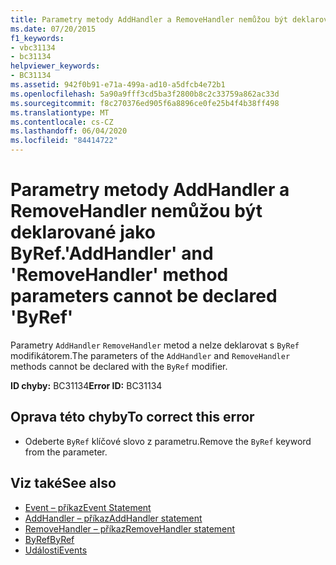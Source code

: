 ```yaml
---
title: Parametry metody AddHandler a RemoveHandler nemůžou být deklarované jako ByRef.
ms.date: 07/20/2015
f1_keywords:
- vbc31134
- bc31134
helpviewer_keywords:
- BC31134
ms.assetid: 942f0b91-e71a-499a-ad10-a5dfcb4e72b1
ms.openlocfilehash: 5a90a9fff3cd5ba3f2800b8c2c33759a862ac33d
ms.sourcegitcommit: f8c270376ed905f6a8896ce0fe25b4f4b38ff498
ms.translationtype: MT
ms.contentlocale: cs-CZ
ms.lasthandoff: 06/04/2020
ms.locfileid: "84414722"
---
```

# <a name="addhandler-and-removehandler-method-parameters-cannot-be-declared-byref"></a><span data-ttu-id="59b37-102">Parametry metody AddHandler a RemoveHandler nemůžou být deklarované jako ByRef.</span><span class="sxs-lookup"><span data-stu-id="59b37-102">'AddHandler' and 'RemoveHandler' method parameters cannot be declared 'ByRef'</span></span>
<span data-ttu-id="59b37-103">Parametry `AddHandler` `RemoveHandler` metod a nelze deklarovat s `ByRef` modifikátorem.</span><span class="sxs-lookup"><span data-stu-id="59b37-103">The parameters of the `AddHandler` and `RemoveHandler` methods cannot be declared with the `ByRef` modifier.</span></span>  
  
 <span data-ttu-id="59b37-104">**ID chyby:** BC31134</span><span class="sxs-lookup"><span data-stu-id="59b37-104">**Error ID:** BC31134</span></span>  
  
## <a name="to-correct-this-error"></a><span data-ttu-id="59b37-105">Oprava této chyby</span><span class="sxs-lookup"><span data-stu-id="59b37-105">To correct this error</span></span>  
  
- <span data-ttu-id="59b37-106">Odeberte `ByRef` klíčové slovo z parametru.</span><span class="sxs-lookup"><span data-stu-id="59b37-106">Remove the `ByRef` keyword from the parameter.</span></span>  
  
## <a name="see-also"></a><span data-ttu-id="59b37-107">Viz také</span><span class="sxs-lookup"><span data-stu-id="59b37-107">See also</span></span>

- [<span data-ttu-id="59b37-108">Event – příkaz</span><span class="sxs-lookup"><span data-stu-id="59b37-108">Event Statement</span></span>](../language-reference/statements/event-statement.md)
- [<span data-ttu-id="59b37-109">AddHandler – příkaz</span><span class="sxs-lookup"><span data-stu-id="59b37-109">AddHandler statement</span></span>](../language-reference/statements/addhandler-statement.md)
- [<span data-ttu-id="59b37-110">RemoveHandler – příkaz</span><span class="sxs-lookup"><span data-stu-id="59b37-110">RemoveHandler statement</span></span>](../language-reference/statements/removehandler-statement.md)
- [<span data-ttu-id="59b37-111">ByRef</span><span class="sxs-lookup"><span data-stu-id="59b37-111">ByRef</span></span>](../language-reference/modifiers/byref.md)
- [<span data-ttu-id="59b37-112">Události</span><span class="sxs-lookup"><span data-stu-id="59b37-112">Events</span></span>](../programming-guide/language-features/events/index.md)
